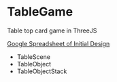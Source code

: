 # TableGame

Table top card game in ThreeJS

[Google Spreadsheet of Initial Design](https://docs.google.com/spreadsheets/d/11sInl83tJxvvBEyaJfJNf6q3L_mtNxEC0v1VXl1pL2c/edit#gid=0)

- TableScene
- TableObject
- TableObjectStack
